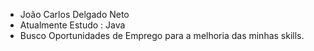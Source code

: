 - João Carlos Delgado Neto
- Atualmente Estudo : Java  
-  Busco Oportunidades de Emprego para a melhoria  das minhas skills.
